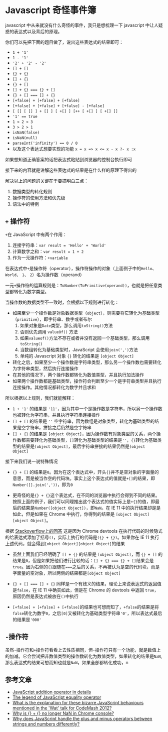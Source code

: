 # Javascript 奇怪事件簿

javascript 中从来就没有什么奇怪的事件，我只是想梳理一下 javascript 中让人疑惑的表达式以及背后的原理。

你们可以先把下面的题目做了，说出这些表达式的结果即可：

* `1 + '1'`
* `1 - '1'`
* `'2' + '2' - '2'`
* `[] + []`
* `{} + {}`
* `[] + {}`
* `{} + []`
* `[] + {} === {} + []`
* `{} + [] === [] + {}`
* `[+false] + [+false] + [+false]`
* `[+false] + [+false] + [+false] - [+false]`
* `[ [] [ [] ] + [] ] [ +[] ] [++ [ +[] ] [ +[] ]]`
* `'1' == true`
* `1 < 2 < 3`
* `3 > 2 > 1`
* `isNaN(false)`
* `isNaN(null)`
* `parseInt('infinity') == 0 / 0`
* 以及这个表达式想要实现的功能 `x = x => x <= x - x ?- x :x`

如果想知道正确答案的话把表达式粘贴到浏览器的控制台执行即可

接下来的内容就是讲解这些表达式的结果是在什么样的原理下得出的

解决以上的问题的关键在于要搞明白三点：

1. 数据类型的转化规则
2. 操作符的使用方法和优先级
3. 语法中的特例

## `+` 操作符

`+`在 JavaScript 中有两个作用：

1. 连接字符串：`var result = 'Hello' + 'World'`
2. 计算数字之和：`var result = 1 + 2`
3. 作为一元操作符：`+variable`

在表达式中`+`是操作符（operator），操作符操作的对象（上面例子中的`Hello`、 `World`、 `1`、 `2`）名为操作数（operand）

一元`+`操作符的运算规则是：`ToNumber(ToPrimitive(operand))`，也就是把任意类型都转化为数字类型。

当操作数的数据类型不一致时，会根据以下规则进行转化：

* 如果至少一个操作数是对象数据类型（`object`），则需要将它转化为基础类型（`primitive`），即字符串、数字或者布尔
  1. 如果对象是`Date`类型，那么调用`toString()`方法
  2. 否则优先调用 `valueOf()` 方法
  3. 如果`valueof()`方法不存在或者并没有返回一个基础类型，那么调用`toString()`
  4. 当数组转化为基础类型时，JavaScript 会使用`join(',')`方法
  5. 单纯的 Javascript 对象 `{}` 转化的结果是 `[object Object]`
* 转化之后，如果至少一个操作数是字符串类型，那么另一个操作数也需要转化为字符串类型，然后执行连接操作
* 在其他的情况下，两个操作数都转化为数值类型，并且执行加法操作
* 如果两个操作数都是基础类型，操作符会判断至少一个是字符串类型并且执行连接操作。其他情况都转化为数字并且求和

所以根据以上规则，我们就能解释：

* `1 + '1'` 的结果是 `'11'`，因为其中一个是操作数是字符串，所以另一个操作数也被转化为字符串，并且执行字符串连接操作
* `[] + []` 的结果是 `''` 空字符串，因为数组是对象类型，转化为基础类型的结果是空字符串，拼接之后仍然是空字符串
* `[] + {}` 的结果是 `[object Object]`，因为操作数有对象类型的关系，两个操作数都需要转化为基础类型，`[]`转化为基础类型的结果是`''`，`{}`转化为基础类型的结果是`[object Object]`，最后字符串拼接的结果仍然是`[object Object]`

接下来我们说一说特殊情况

* `{} + []` 的结果是`0`。因为在这个表达式中，开头`{}`并不是空对象的字面量的意思，而是被当作空的代码块。事实上这个表达式的值就是`+[]`的结果，即`Number([].join(','))`，即为`0`

* 更奇怪的是`{} + {}`这个表达式，在不同的浏览器中执行会得到不同的结果。
按照上面的例子，我们可以同理推出这个表达式的值实际上是`+{}`的值，即最后的结果是`Number([object Object])`，即`NaN`。在 IE 11 中的执行结果却是是如此，但是如果在 Chrome 中执行，你得到的结果是 `[object Object][object Object]`。

根据 [Stackoverflow上的回答](https://stackoverflow.com/questions/36438034/why-is-no-longer-nan-in-chrome-console) 这是因为 Chrome devtools 在执行代码的时候隐式的给表达式添加了括号`()`，实际上执行的代码是`({} + {})`。如果你在 IE 11 执行上述代码，就会得到`[object Object][object Object]`的结果

* 虽然上面我们已经明确了 `[] + {}` 的结果是 `[object Object]`，而 `{} + []` 的结果是`0`，但是如果把他们进行比较的话：`[] + {} === {} + []`结果会是`true`。因为右侧的`{}`跟随在`===`之后的关系，不再被认为是空的代码块，而是字面量的空对象，所以两侧的结果都是`[object Object]`

* `{} + [] === [] + {}` 同样是一个有歧义的结果，理论上来说表达式的返回值是`false`，在 IE 11 中确实如此，但是在 Chrome 的 devtools 中返回 `true`，原因仍然是表达式被放在`()`中执行

* `[+false] + [+false] + [+false]`的结果也可想而知了，`+false`的结果是将`false`转化为数字`0`，之后`[0]`又被转化为基础类型字符串`'0'`，所以表达式最后的结果是`'000'`

## `-`操作符

虽然`-`操作符和`+`操作符看看上去性质相同，但`-`操作符只有一个功能，就是数值上的加减。它会尝试把非数值类型的操作数转化为数值类型，如果转化的结果是`NaN`, 那么表达式的结果可想而知也就是`NaN`，如果全部都转化成功，n

## 参考文章

- [JavaScript addition operator in details](https://dmitripavlutin.com/javascriptss-addition-operator-demystified/)
- [The legend of JavaScript equality operator](https://dmitripavlutin.com/the-legend-of-javascript-equality-operator/)
- [What is the explanation for these bizarre JavaScript behaviours mentioned in the 'Wat' talk for CodeMash 2012?](https://stackoverflow.com/questions/9032856/what-is-the-explanation-for-these-bizarre-javascript-behaviours-mentioned-in-the)
- [Why is {} + {} no longer NaN in Chrome console?](https://stackoverflow.com/questions/36438034/why-is-no-longer-nan-in-chrome-console)
- [Why does JavaScript handle the plus and minus operators between strings and numbers differently?](https://stackoverflow.com/questions/24383788/why-does-javascript-handle-the-plus-and-minus-operators-between-strings-and-numb)